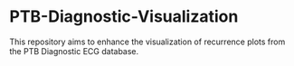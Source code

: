 # PTB-Diagnostic-Visualization
This repository aims to enhance the visualization of recurrence plots from the PTB Diagnostic ECG database.
